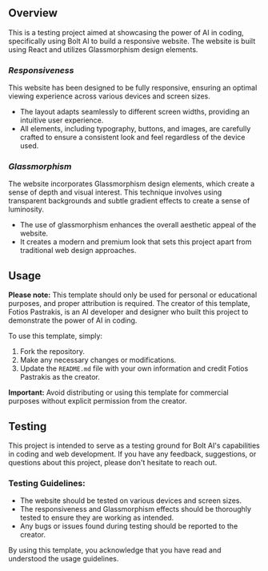 ## Overview

This is a testing project aimed at showcasing the power of AI in coding, specifically using Bolt AI to build a
responsive website. The website is built using React and utilizes Glassmorphism design elements.

### _Responsiveness_

This website has been designed to be fully responsive, ensuring an optimal viewing experience across various
devices and screen sizes.

*   The layout adapts seamlessly to different screen widths, providing an intuitive user experience.
*   All elements, including typography, buttons, and images, are carefully crafted to ensure a consistent look and
feel regardless of the device used.

### _Glassmorphism_

The website incorporates Glassmorphism design elements, which create a sense of depth and visual interest. This
technique involves using transparent backgrounds and subtle gradient effects to create a sense of luminosity.

*   The use of glassmorphism enhances the overall aesthetic appeal of the website.
*   It creates a modern and premium look that sets this project apart from traditional web design approaches.

## Usage

**Please note:** This template should only be used for personal or educational purposes, and proper attribution is
required. The creator of this template, Fotios Pastrakis, is an AI developer and designer who built this project
to demonstrate the power of AI in coding.

To use this template, simply:

1.  Fork the repository.
2.  Make any necessary changes or modifications.
3.  Update the `README.md` file with your own information and credit Fotios Pastrakis as the creator.

**Important:** Avoid distributing or using this template for commercial purposes without explicit permission from
the creator.

## Testing

This project is intended to serve as a testing ground for Bolt AI's capabilities in coding and web development. If
you have any feedback, suggestions, or questions about this project, please don't hesitate to reach out.

### Testing Guidelines:

*   The website should be tested on various devices and screen sizes.
*   The responsiveness and Glassmorphism effects should be thoroughly tested to ensure they are working as
intended.
*   Any bugs or issues found during testing should be reported to the creator.

By using this template, you acknowledge that you have read and understood the usage guidelines.

